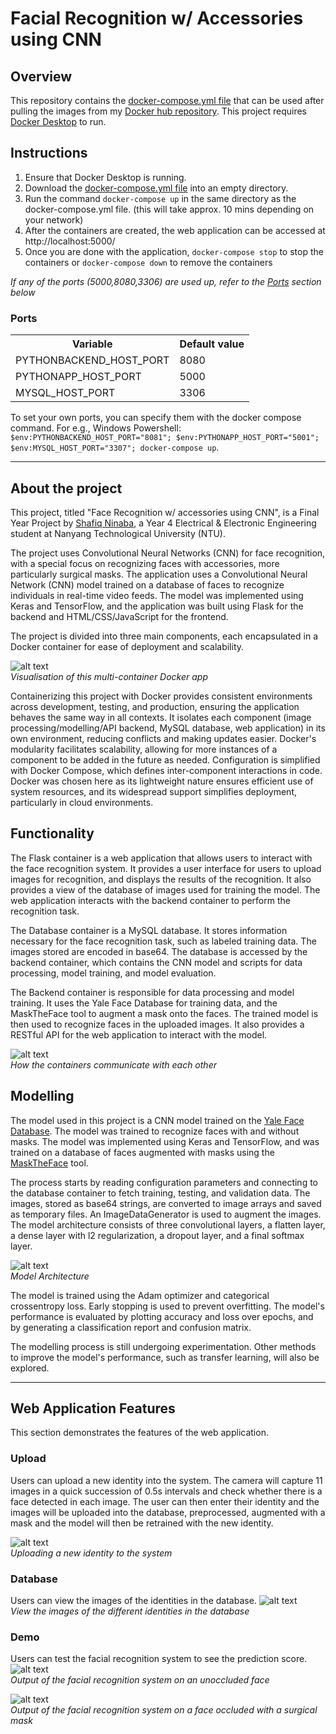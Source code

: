 # Facial Recognition w/ Accessories using CNN
## Overview
This repository contains the [docker-compose.yml file](docker-compose.yml) that can be used after pulling the images from my [Docker hub repository](https://hub.docker.com/r/shafiqninaba/fyp). This project requires [Docker Desktop](https://www.docker.com/products/docker-desktop/) to run.

## Instructions
1. Ensure that Docker Desktop is running.
2. Download the [docker-compose.yml file](docker-compose.yml) into an empty directory.
3. Run the command `docker-compose up` in the same directory as the docker-compose.yml file. (this will take approx. 10 mins depending on your network)
4. After the containers are created, the web application can be accessed at http://localhost:5000/
5. Once you are done with the application, `docker-compose stop` to stop the containers or `docker-compose down` to remove the containers

_If any of the ports (5000,8080,3306) are used up, refer to the [Ports](README.md#ports) section below_

### Ports
<table>
  <th>Variable</th><th>Default value</th>
  <tr><td>PYTHONBACKEND_HOST_PORT</td><td>8080</td></tr>
  <tr><td>PYTHONAPP_HOST_PORT</td><td>5000</td></tr>
  <tr><td>MYSQL_HOST_PORT</td><td>3306</td></tr>
</table>

To set your own ports, you can specify them with the docker compose command. For e.g., Windows Powershell: `$env:PYTHONBACKEND_HOST_PORT="8081"; $env:PYTHONAPP_HOST_PORT="5001"; $env:MYSQL_HOST_PORT="3307"; docker-compose up`.

***
## About the project

This project, titled "Face Recognition w/ accessories using CNN", is a Final Year Project by [Shafiq Ninaba](https://www.linkedin.com/in/shafiq-ninaba/), a Year 4 Electrical & Electronic Engineering student at Nanyang Technological University (NTU).

The project uses Convolutional Neural Networks (CNN) for face recognition, with a special focus on recognizing faces with accessories, more particularly surgical masks. The application uses a Convolutional Neural Network (CNN) model trained on a database of faces to recognize individuals in real-time video feeds. The model was implemented using Keras and TensorFlow, and the application was built using Flask for the backend and HTML/CSS/JavaScript for the frontend.

The project is divided into three main components, each encapsulated in a Docker container for ease of deployment and scalability.

![alt text](images/docker-visualisation.jpg "Docker Visualisation") <br>
_Visualisation of this multi-container Docker app_

Containerizing this project with Docker provides consistent environments across development, testing, and production, ensuring the application behaves the same way in all contexts. It isolates each component (image processing/modelling/API backend, MySQL database, web application) in its own environment, reducing conflicts and making updates easier. Docker's modularity facilitates scalability, allowing for more instances of a component to be added in the future as needed. Configuration is simplified with Docker Compose, which defines inter-component interactions in code. Docker was chosen here as its lightweight nature ensures efficient use of system resources, and its widespread support simplifies deployment, particularly in cloud environments.

## Functionality

The Flask container is a web application that allows users to interact with the face recognition system. It provides a user interface for users to upload images for recognition, and displays the results of the recognition. It also provides a view of the database of images used for training the model. The web application interacts with the backend container to perform the recognition task.

The Database container is a MySQL database. It stores information necessary for the face recognition task, such as labeled training data. The images stored are encoded in base64. The database is accessed by the backend container, which contains the CNN model and scripts for data processing, model training, and model evaluation.

The Backend container is responsible for data processing and model training. It uses the Yale Face Database for training data, and the MaskTheFace tool to augment a mask onto the faces. The trained model is then used to recognize faces in the uploaded images. It also provides a RESTful API for the web application to interact with the model.

![alt text](images/api-visualisation.jpg "Api Visualisation") <br>
_How the containers communicate with each other_

## Modelling
The model used in this project is a CNN model trained on the [Yale Face Database](http://cvc.cs.yale.edu/cvc/projects/yalefaces/yalefaces.html). The model was trained to recognize faces with and without masks. The model was implemented using Keras and TensorFlow, and was trained on a database of faces augmented with masks using the [MaskTheFace](https://github.com/aqeelanwar/MaskTheFace) tool.

The process starts by reading configuration parameters and connecting to the database container to fetch training, testing, and validation data. The images, stored as base64 strings, are converted to image arrays and saved as temporary files. An ImageDataGenerator is used to augment the images. The model architecture consists of three convolutional layers, a flatten layer, a dense layer with l2 regularization, a dropout layer, and a final softmax layer.

![alt text](images/model-architecture.jpg "Model Architecture") <br>
_Model Architecture_

The model is trained using the Adam optimizer and categorical crossentropy loss. Early stopping is used to prevent overfitting. The model's performance is evaluated by plotting accuracy and loss over epochs, and by generating a classification report and confusion matrix.

The modelling process is still undergoing experimentation. Other methods to improve the model's performance, such as transfer learning, will also be explored.

***
## Web Application Features
This section demonstrates the features of the web application.

### Upload
Users can upload a new identity into the system. The camera will capture 11 images in a quick succession of 0.5s intervals and check whether there is a face detected in each image. The user can then enter their identity and the images will be uploaded into the database, preprocessed, augmented with a mask and the model will then be retrained with the new identity.

![alt text](images/upload.jpg "Upload Demonstration") <br>
_Uploading a new identity to the system_


### Database
Users can view the images of the identities in the database.
![alt text](images/database.jpg "Database Demonstration") <br>
_View the images of the different identities in the database_

### Demo
Users can test the facial recognition system to see the prediction score.
![alt text](images/unmasked.jpg "Unmasked Demonstration") <br>
_Output of the facial recognition system on an unoccluded face_

![alt text](images/masked.jpg "Masked Demonstration") <br>
_Output of the facial recognition system on a face occluded with a surgical mask_





